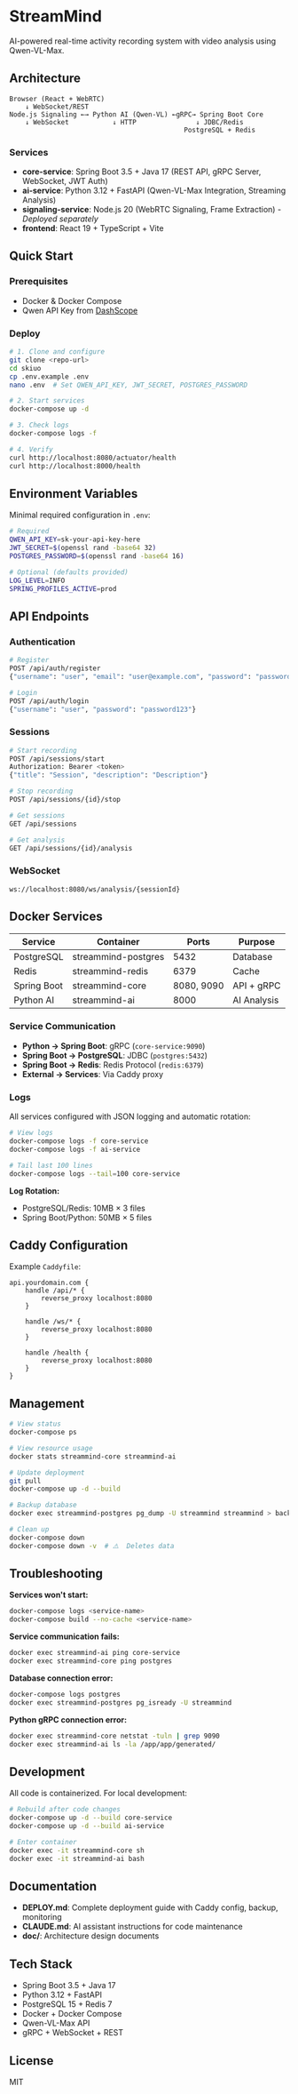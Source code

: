 # StreamMind

AI-powered real-time activity recording system with video analysis using Qwen-VL-Max.

## Architecture

```
Browser (React + WebRTC)
    ↓ WebSocket/REST
Node.js Signaling ←→ Python AI (Qwen-VL) ←gRPC→ Spring Boot Core
    ↓ WebSocket           ↓ HTTP               ↓ JDBC/Redis
                                            PostgreSQL + Redis
```

### Services

- **core-service**: Spring Boot 3.5 + Java 17 (REST API, gRPC Server, WebSocket, JWT Auth)
- **ai-service**: Python 3.12 + FastAPI (Qwen-VL-Max Integration, Streaming Analysis)
- **signaling-service**: Node.js 20 (WebRTC Signaling, Frame Extraction) - *Deployed separately*
- **frontend**: React 19 + TypeScript + Vite

## Quick Start

### Prerequisites

- Docker & Docker Compose
- Qwen API Key from [DashScope](https://dashscope.console.aliyun.com/)

### Deploy

```bash
# 1. Clone and configure
git clone <repo-url>
cd skiuo
cp .env.example .env
nano .env  # Set QWEN_API_KEY, JWT_SECRET, POSTGRES_PASSWORD

# 2. Start services
docker-compose up -d

# 3. Check logs
docker-compose logs -f

# 4. Verify
curl http://localhost:8080/actuator/health
curl http://localhost:8000/health
```

## Environment Variables

Minimal required configuration in `.env`:

```bash
# Required
QWEN_API_KEY=sk-your-api-key-here
JWT_SECRET=$(openssl rand -base64 32)
POSTGRES_PASSWORD=$(openssl rand -base64 16)

# Optional (defaults provided)
LOG_LEVEL=INFO
SPRING_PROFILES_ACTIVE=prod
```

## API Endpoints

### Authentication
```bash
# Register
POST /api/auth/register
{"username": "user", "email": "user@example.com", "password": "password123"}

# Login
POST /api/auth/login
{"username": "user", "password": "password123"}
```

### Sessions
```bash
# Start recording
POST /api/sessions/start
Authorization: Bearer <token>
{"title": "Session", "description": "Description"}

# Stop recording
POST /api/sessions/{id}/stop

# Get sessions
GET /api/sessions

# Get analysis
GET /api/sessions/{id}/analysis
```

### WebSocket
```
ws://localhost:8080/ws/analysis/{sessionId}
```

## Docker Services

| Service | Container | Ports | Purpose |
|---------|-----------|-------|---------|
| PostgreSQL | streammind-postgres | 5432 | Database |
| Redis | streammind-redis | 6379 | Cache |
| Spring Boot | streammind-core | 8080, 9090 | API + gRPC |
| Python AI | streammind-ai | 8000 | AI Analysis |

### Service Communication

- **Python → Spring Boot**: gRPC (`core-service:9090`)
- **Spring Boot → PostgreSQL**: JDBC (`postgres:5432`)
- **Spring Boot → Redis**: Redis Protocol (`redis:6379`)
- **External → Services**: Via Caddy proxy

### Logs

All services configured with JSON logging and automatic rotation:

```bash
# View logs
docker-compose logs -f core-service
docker-compose logs -f ai-service

# Tail last 100 lines
docker-compose logs --tail=100 core-service
```

**Log Rotation:**
- PostgreSQL/Redis: 10MB × 3 files
- Spring Boot/Python: 50MB × 5 files

## Caddy Configuration

Example `Caddyfile`:

```caddy
api.yourdomain.com {
    handle /api/* {
        reverse_proxy localhost:8080
    }

    handle /ws/* {
        reverse_proxy localhost:8080
    }

    handle /health {
        reverse_proxy localhost:8080
    }
}
```

## Management

```bash
# View status
docker-compose ps

# View resource usage
docker stats streammind-core streammind-ai

# Update deployment
git pull
docker-compose up -d --build

# Backup database
docker exec streammind-postgres pg_dump -U streammind streammind > backup.sql

# Clean up
docker-compose down
docker-compose down -v  # ⚠️  Deletes data
```

## Troubleshooting

**Services won't start:**
```bash
docker-compose logs <service-name>
docker-compose build --no-cache <service-name>
```

**Service communication fails:**
```bash
docker exec streammind-ai ping core-service
docker exec streammind-core ping postgres
```

**Database connection error:**
```bash
docker-compose logs postgres
docker exec streammind-postgres pg_isready -U streammind
```

**Python gRPC connection error:**
```bash
docker exec streammind-core netstat -tuln | grep 9090
docker exec streammind-ai ls -la /app/app/generated/
```

## Development

All code is containerized. For local development:

```bash
# Rebuild after code changes
docker-compose up -d --build core-service
docker-compose up -d --build ai-service

# Enter container
docker exec -it streammind-core sh
docker exec -it streammind-ai bash
```

## Documentation

- **DEPLOY.md**: Complete deployment guide with Caddy config, backup, monitoring
- **CLAUDE.md**: AI assistant instructions for code maintenance
- **doc/**: Architecture design documents

## Tech Stack

- Spring Boot 3.5 + Java 17
- Python 3.12 + FastAPI
- PostgreSQL 15 + Redis 7
- Docker + Docker Compose
- Qwen-VL-Max API
- gRPC + WebSocket + REST

## License

MIT
